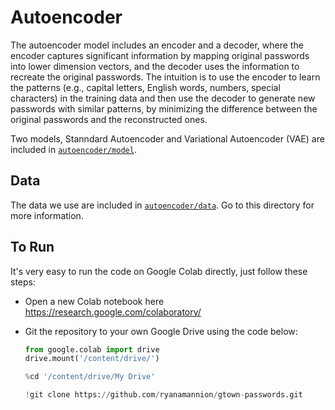 # Autoencoder

The autoencoder model includes an encoder and a decoder, where the encoder captures significant information by mapping original passwords into lower dimension vectors, and the decoder uses the information to recreate the original passwords. The intuition is to use the encoder to learn the patterns (e.g., capital letters, English words, numbers, special characters) in the training data and then use the decoder to generate new passwords with similar patterns, by minimizing the difference between the original passwords and the reconstructed ones.

Two models, Stanndard Autoencoder and Variational Autoencoder (VAE) are included in [`autoencoder/model`](https://github.com/ryanamannion/gtown-passwords/edit/main/autoencoder/model).

## Data

The data we use are included in [`autoencoder/data`](https://github.com/ryanamannion/gtown-passwords/edit/main/autoencoder/data). Go to this directory for more information.

## To Run

It's very easy to run the code on Google Colab directly, just follow these steps:

- Open a new Colab notebook here https://research.google.com/colaboratory/
- Git the repository to your own Google Drive using the code below:

  ```python
  from google.colab import drive
  drive.mount('/content/drive/')

  %cd '/content/drive/My Drive' 

  !git clone https://github.com/ryanamannion/gtown-passwords.git
  ```
